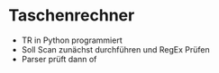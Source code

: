 # Taschenrechner
- TR in Python programmiert
- Soll Scan zunächst durchführen und RegEx Prüfen 
- Parser prüft dann of 
